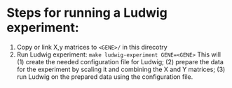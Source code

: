 # Steps for running a Ludwig experiment:

1. Copy or link X,y matrices to `<GENE>/` in this direcotry
1. Run Ludwig experiment: `make ludwig-experiment GENE=<GENE>` This will (1) create the needed configuration file for Ludwig; (2) prepare the data for the experiment by scaling it and combining the X and Y matrices; (3) run Ludwig on the prepared data using the configuration file.